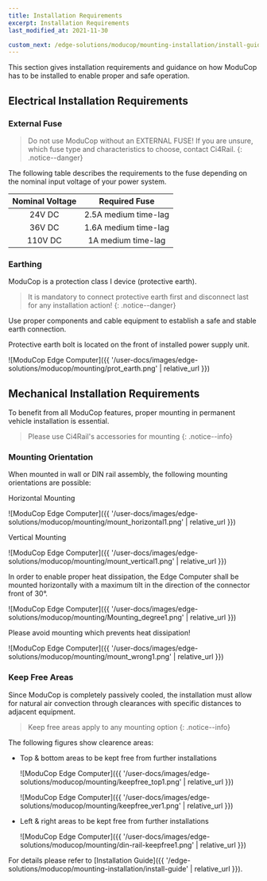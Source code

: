 ```yaml
---
title: Installation Requirements
excerpt: Installation Requirements
last_modified_at: 2021-11-30

custom_next: /edge-solutions/moducop/mounting-installation/install-guide/
---
```



This section gives installation requirements and guidance on how ModuCop has to be installed to enable proper and safe operation.


## Electrical Installation Requirements 

### External Fuse

> Do not use ModuCop without an EXTERNAL FUSE! If you are unsure, which fuse type and characteristics to choose, contact Ci4Rail.
{: .notice--danger}

The following table describes the requirements to the fuse depending on the nominal input voltage of your power system. 

|Nominal Voltage |Required Fuse|
|:--------------:|:-----------:|
|24V DC | 2.5A medium time-lag|
|36V DC| 1.6A medium time-lag|
|110V DC | 1A medium time-lag|


### Earthing
ModuCop is a protection class I device (protective earth). 

> It is mandatory to connect protective earth first and disconnect last for any installation action! 
{: .notice--danger}

Use proper components and cable equipment to establish a safe and stable earth connection. 

Protective earth bolt is located on the front of installed power supply unit. 

![ModuCop Edge Computer]({{ '/user-docs/images/edge-solutions/moducop/mounting/prot_earth.png' | relative_url }})



## Mechanical Installation Requirements
To benefit from all ModuCop features, proper mounting in permanent vehicle installation is essential.

> Please use Ci4Rail's accessories for mounting
{: .notice--info}


### Mounting Orientation
When mounted in wall or DIN rail assembly, the following mounting orientations are possible:

Horizontal Mounting

![ModuCop Edge Computer]({{ '/user-docs/images/edge-solutions/moducop/mounting/mount_horizontal1.png' | relative_url }})

Vertical Mounting

![ModuCop Edge Computer]({{ '/user-docs/images/edge-solutions/moducop/mounting/mount_vertical1.png' | relative_url }})


In order to enable proper heat dissipation, the Edge Computer shall be mounted horizontally with a maximum tilt in the direction of the connector front of 30°.

![ModuCop Edge Computer]({{ '/user-docs/images/edge-solutions/moducop/mounting/Mounting_degree1.png' | relative_url }})


Please avoid mounting which prevents heat dissipation!

![ModuCop Edge Computer]({{ '/user-docs/images/edge-solutions/moducop/mounting/mount_wrong1.png' | relative_url }})


### Keep Free Areas
Since ModuCop is completely passively cooled, the installation must allow for natural air convection through clearances with specific distances to adjacent equipment.

> Keep free areas apply to any mounting option 
{: .notice--info}


The following figures show clearence areas:

- Top & bottom areas to be kept free from further installations

    ![ModuCop Edge Computer]({{ '/user-docs/images/edge-solutions/moducop/mounting/keepfree_top1.png' | relative_url }})


    ![ModuCop Edge Computer]({{ '/user-docs/images/edge-solutions/moducop/mounting/keepfree_ver1.png' | relative_url }})

- Left & right areas to be kept free from further installations

    ![ModuCop Edge Computer]({{ '/user-docs/images/edge-solutions/moducop/mounting/din-rail-keepfree1.png' | relative_url }})



For details please refer to [Installation Guide]({{ '/edge-solutions/moducop/mounting-installation/install-guide' | relative_url }}).

